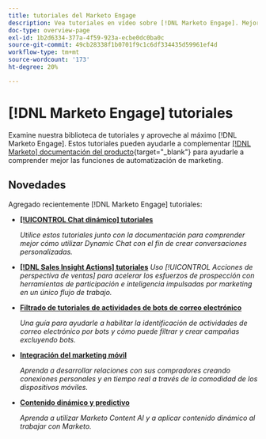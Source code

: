 ```yaml
---
title: tutoriales del Marketo Engage
description: Vea tutoriales en vídeo sobre [!DNL Marketo Engage]. Mejore su comprensión sobre cómo utilizar las funciones de automatización de marketing y mucho más.
doc-type: overview-page
exl-id: 1b2d6334-377a-4f59-923a-ecbe0dc0ba0c
source-git-commit: 49cb28338f1b0701f9c1c6df334435d59961ef4d
workflow-type: tm+mt
source-wordcount: '173'
ht-degree: 20%

---
```


# [!DNL Marketo Engage] tutoriales

Examine nuestra biblioteca de tutoriales y aproveche al máximo [!DNL Marketo Engage]. Estos tutoriales pueden ayudarle a complementar [[!DNL Marketo] documentación del producto](https://experienceleague.adobe.com/docs/marketo/using/home.html){target="_blank"} para ayudarle a comprender mejor las funciones de automatización de marketing.

<div id="whats-new-section">

## Novedades

Agregado recientemente [!DNL Marketo Engage] tutoriales:

* **[[!UICONTROL Chat dinámico]  tutoriales](/help/dynamic-chat/dynamic-chat-overview.md)**

   _Utilice estos tutoriales junto con la documentación para comprender mejor cómo utilizar Dynamic Chat con el fin de crear conversaciones personalizadas._

* **[[!DNL Sales Insight Actions] tutoriales](/help/sales-insight-actions/overview.md)**
   _Uso [!UICONTROL Acciones de perspectiva de ventas] para acelerar los esfuerzos de prospección con herramientas de participación e inteligencia impulsadas por marketing en un único flujo de trabajo._

* **[Filtrado de tutoriales de actividades de bots de correo electrónico](filtering-email-bot-activities/setup.md)**

   _Una guía para ayudarle a habilitar la identificación de actividades de correo electrónico por bots y cómo puede filtrar y crear campañas excluyendo bots._

* **[Integración del marketing móvil](/help/cross-channel-marketing/mobile-marketing-learn.md)**

   _Aprenda a desarrollar relaciones con sus compradores creando conexiones personales y en tiempo real a través de la comodidad de los dispositivos móviles._

* **[Contenido dinámico y predictivo](/help/email-marketing/dynamic-and-predictive-content-learn.md)**

   _Aprenda a utilizar Marketo Content AI y a aplicar contenido dinámico al trabajar con Marketo._

</div>
<div id="recs-overview-body-1"></div>
<div id="recs-overview-body-2"></div>
<div id="recs-overview-body-3"></div>
<div id="recs-overview-body-4"></div>
<div id="recs-overview-body-5"></div>
<div id="recs-overview-body-6"></div>
